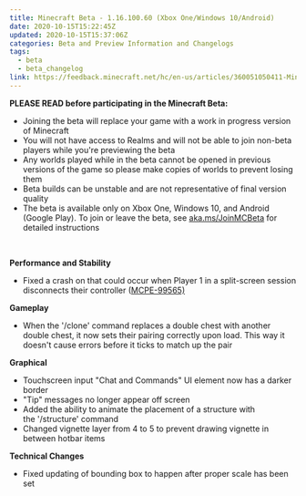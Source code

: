 ```yaml
---
title: Minecraft Beta - 1.16.100.60 (Xbox One/Windows 10/Android)
date: 2020-10-15T15:22:45Z
updated: 2020-10-15T15:37:06Z
categories: Beta and Preview Information and Changelogs
tags:
  - beta
  - beta_changelog
link: https://feedback.minecraft.net/hc/en-us/articles/360051050411-Minecraft-Beta-1-16-100-60-Xbox-One-Windows-10-Android
---
```


**PLEASE READ before participating in the Minecraft Beta:**

- Joining the beta will replace your game with a work in progress version of Minecraft
- You will not have access to Realms and will not be able to join non-beta players while you're previewing the beta
- Any worlds played while in the beta cannot be opened in previous versions of the game so please make copies of worlds to prevent losing them
- Beta builds can be unstable and are not representative of final version quality
- The beta is available only on Xbox One, Windows 10, and Android (Google Play). To join or leave the beta, see [aka.ms/JoinMCBeta](https://aka.ms/JoinMCBeta) for detailed instructions

 

**Performance and Stability** 

- Fixed a crash on that could occur when Player 1 in a split-screen session disconnects their controller ([MCPE-99565)](https://bugs.mojang.com/browse/MCPE-99565)

**Gameplay** 

- When the '/clone' command replaces a double chest with another double chest, it now sets their pairing correctly upon load. This way it doesn't cause errors before it ticks to match up the pair

**Graphical** 

- Touchscreen input "Chat and Commands" UI element now has a darker border  
- "Tip" messages no longer appear off screen  
- Added the ability to animate the placement of a structure with the '/structure' command   
- Changed vignette layer from 4 to 5 to prevent drawing vignette in between hotbar items

**Technical Changes** 

- Fixed updating of bounding box to happen after proper scale has been set
